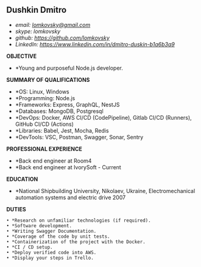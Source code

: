 ## Dushkin Dmitro
* *email: lomkovsky@gmail.com*
* *skype: lomkovsky*
* *github: https://github.com/lomkovsky*
* *LinkedIn: https://www.linkedin.com/in/dmitro-duskin-b1a6b3a9*

**OBJECTIVE**

* *Young and purposeful Node.js developer.

**SUMMARY OF QUALIFICATIONS**
* *OS: Linux, Windows
* *Programming: Node.js
* *Frameworks: Express, GraphQL, NestJS
* *Databases: MongoDB, Postgresql
* *DevOps: Docker, AWS CI/CD (CodePipeline), Gitlab CI/CD (Runners), GitHub CI/CD (Actions) 
* *Libraries: Babel, Jest, Mocha, Redis
* *DevTools: VSC, Postman, Swagger, Sonar, Sentry

**PROFESSIONAL EXPERIENCE**

* *Back end engineer at Room4
* *Back end engineer at IvorySoft - Current

**EDUCATION**
* *National Shipbuilding University,  Nikolaev, Ukraine, Electromechanical automation systems and electric drive 2007

**DUTIES**

    • *Research on unfamiliar technologies (if required).
    • *Software development.
    • *Writing Swagger Documentation.
    • *Coverage of the code by unit tests.
    • *Containerization of the project with the Docker.
    • *CI / CD setup.
    • *Deploy verified code into AWS.
    • *Display your steps in Trello.
